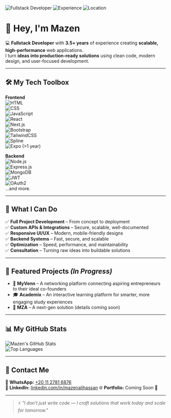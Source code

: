<!-- Badges -->
![Fullstack Developer](https://img.shields.io/badge/Fullstack%20Developer-%F0%9F%9A%80-blue?style=for-the-badge)
![Experience](https://img.shields.io/badge/Experience-3.5%2B%20Years-brightgreen?style=for-the-badge)
![Location](https://img.shields.io/badge/Location-Egypt-%23FFDD00?style=for-the-badge)

# 👋 Hey, I'm Mazen

💻 **Fullstack Developer** with **3.5+ years** of experience creating **scalable, high-performance** web applications.  
I turn **ideas into production-ready solutions** using clean code, modern design, and user-focused development.

---

## 🛠 My Tech Toolbox

**Frontend**  
![HTML](https://img.shields.io/badge/HTML5-E34F26?style=flat&logo=html5&logoColor=white)  
![CSS](https://img.shields.io/badge/CSS3-1572B6?style=flat&logo=css3&logoColor=white)  
![JavaScript](https://img.shields.io/badge/JavaScript-F7DF1E?style=flat&logo=javascript&logoColor=black)  
![React](https://img.shields.io/badge/React-20232A?style=flat&logo=react&logoColor=61DAFB)  
![Next.js](https://img.shields.io/badge/Next.js-black?style=flat&logo=nextdotjs)  
![Bootstrap](https://img.shields.io/badge/Bootstrap-7952B3?style=flat&logo=bootstrap&logoColor=white)  
![TailwindCSS](https://img.shields.io/badge/Tailwind_CSS-38B2AC?style=flat&logo=tailwind-css&logoColor=white)  
![Spline](https://img.shields.io/badge/Spline-1A1A1A?style=flat&logo=spline&logoColor=white)  
![Expo](https://img.shields.io/badge/Expo-1B1F23?style=flat&logo=expo&logoColor=white) (>1 year)

**Backend**  
![Node.js](https://img.shields.io/badge/Node.js-339933?style=flat&logo=node.js&logoColor=white)  
![Express.js](https://img.shields.io/badge/Express.js-000000?style=flat&logo=express&logoColor=white)  
![MongoDB](https://img.shields.io/badge/MongoDB-4EA94B?style=flat&logo=mongodb&logoColor=white)  
![JWT](https://img.shields.io/badge/JWT-black?style=flat&logo=jsonwebtokens)  
![OAuth2](https://img.shields.io/badge/OAuth2-3E8EDE?style=flat&logo=auth0&logoColor=white)  
...and more.

---

## 🚀 What I Can Do
✅ **Full Project Development** – From concept to deployment  
✅ **Custom APIs & Integrations** – Secure, scalable, well-documented  
✅ **Responsive UI/UX** – Modern, mobile-friendly designs  
✅ **Backend Systems** – Fast, secure, and scalable  
✅ **Optimization** – Speed, performance, and maintainability  
✅ **Consultation** – Turning raw ideas into buildable solutions

---

## 📌 Featured Projects *(In Progress)*  
- 🧩 **MyVenn** – A networking platform connecting aspiring entrepreneurs to their ideal co-founders  
- 🎓 **Academix** – An interactive learning platform for smarter, more engaging study experiences  
- 🚀 **MZA** – A next-gen solution (details coming soon)  

---

## 📊 My GitHub Stats
![Mazen's GitHub Stats](https://github-readme-stats.vercel.app/api?username=mazenaliii&show_icons=true&theme=radical)  
![Top Languages](https://github-readme-stats.vercel.app/api/top-langs/?username=mazenaliii&layout=compact&theme=radical)

---

## 📲 Contact Me
📱 **WhatsApp:** [+20 11 2781 6876](https://wa.me/201127816876)  
💼 **LinkedIn:** [linkedin.com/in/mazenalihassan](https://www.linkedin.com/in/mazen-a-hassan-372937304/)
🌐 **Portfolio:** Coming Soon 🚧  

---

> ⚡ *"I don’t just write code — I craft solutions that work today and scale for tomorrow."*
